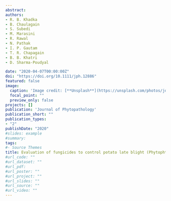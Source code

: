 ```yaml
---
abstract: 
authors:
- R. B. Khadka
- B. Chaulagain
- S. Subedi
- M. Marasini
- R. Rawal
- N. Pathak
- I. P. Gautam
- T. R. Chapagain
- B. B. Khatri
- D. Sharma-Poudyal

date: "2020-04-07T00:00:00Z"
doi: "https://doi.org/10.1111/jph.12886"
featured: false
image:
  caption: 'Image credit: [**Unsplash**](https://unsplash.com/photos/jdD8gXaTZsc)'
  focal_point: ""
  preview_only: false
projects: []
publication: 'Journal of Phytopathology'
publication_short: ""
publication_types:
- "2"
publishDate: "2020"
#slides: example
#summary: 
tags:
#- Source Themes
title: Evaluation of fungicides to control potato late blight (Phytophthora infestans) in the plains of Nepal 
#url_code: ""
#url_dataset: ""
#url_pdf: 
#url_poster: ""
#url_project: ""
#url_slides: ""
#url_source: ""
#url_video: ""
---
```




